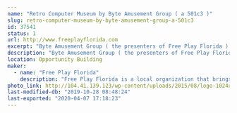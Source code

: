 ```yaml
---
name: "Retro Computer Museum by Byte Amusement Group ( a 501c3 )"
slug: retro-computer-museum-by-byte-amusement-group-a-501c3
id: 37541
status: 1
url: http://www.freeplayflorida.com
excerpt: "Byte Amusement Group ( the presenters of Free Play Florida ) is a 501c3 Non-Profit and will be exhibiting the Retro Computer Exhibit.  We may even have an Arcade or Pinball to play !  "
description: "Byte Amusement Group ( the presenters of Free Play Florida ) is a 501c3 Non-Profit and will be exhibiting the Retro Computer Exhibit.  We may even have an Arcade or Pinball to play !"
location: Opportunity Building
maker:
  - name: "Free Play Florida"
    description: "Free Play Florida is a local organization that brings all the exciting aspects of Pinball, Arcade, and Consoles to the Orlando area in November, we also bring small arcades to local community events such as but not limited to: Spooky Empire, MegaCon, Walker Stalker Con.  This year we plan on bringing more Maker themed items to Orlando Maker fair. Last year we brought a Large Dragon's Lair Themed Joystick and Minecraft Arcade Machine.  "
photo_link: http://104.41.139.123/wp-content/uploads/2015/08/logo-1024x503.jpeg
last-modified-db: "2019-10-28 08:48:24"
last-exported: "2020-04-07 17:18:23"
---
```

